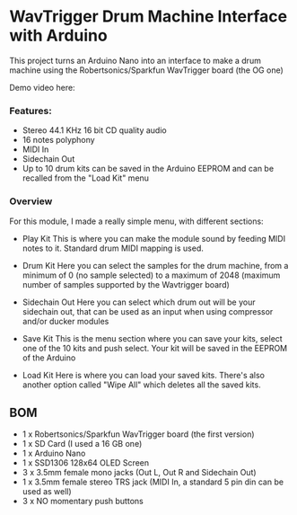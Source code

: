 # WavTrigger Drum Machine Interface with Arduino
This project turns an Arduino Nano into an interface to make a drum machine using the Robertsonics/Sparkfun WavTrigger board (the OG one)


Demo video here: 

### Features:
- Stereo 44.1 KHz 16 bit CD quality audio
- 16 notes polyphony
- MIDI In 
- Sidechain Out
- Up to 10 drum kits can be saved in the Arduino EEPROM and can be recalled from the "Load Kit" menu

### Overview

For this module, I made a really simple menu, with different sections:

- Play Kit
This is where you can make the module sound by feeding MIDI notes to it.
Standard drum MIDI mapping is used.

- Drum Kit
Here you can select the samples for the drum machine, from a minimum of 0 (no sample selected) to a maximum of 2048 (maximum number of samples supported by the Wavtrigger board)

- Sidechain Out
Here you can select which drum out will be your sidechain out, that can be used as an input when using compressor and/or ducker modules

- Save Kit
This is the menu section where you can save your kits, select one of the 10 kits and push select. Your kit will be saved in the EEPROM of the Arduino

- Load Kit
Here is where you can load your saved kits.
There's also another option called "Wipe All" which deletes all the saved kits.

## BOM
- 1 x Robertsonics/Sparkfun WavTrigger board (the first version)
- 1 x SD Card (I used a 16 GB one)
- 1 x Arduino Nano
- 1 x SSD1306 128x64 OLED Screen
- 3 x 3.5mm female mono jacks (Out L, Out R and Sidechain Out)
- 1 x 3.5mm female stereo TRS jack (MIDI In, a standard 5 pin din can be used as well)
- 3 x NO momentary push buttons
